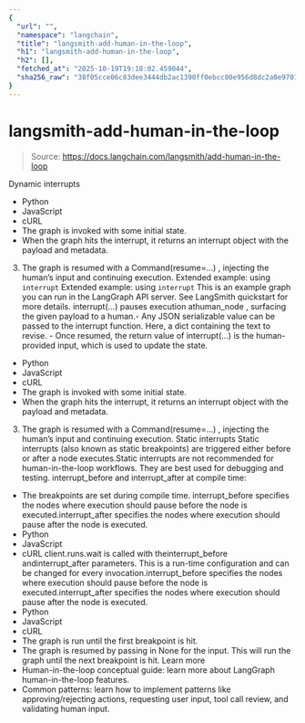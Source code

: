 ```yaml
---
{
  "url": "",
  "namespace": "langchain",
  "title": "langsmith-add-human-in-the-loop",
  "h1": "langsmith-add-human-in-the-loop",
  "h2": [],
  "fetched_at": "2025-10-19T19:18:02.459044",
  "sha256_raw": "38f05cce06c83dee3444db2ac1390ff0ebcc80e956d8dc2a0e970194c189d158"
}
---
```


# langsmith-add-human-in-the-loop

> Source: https://docs.langchain.com/langsmith/add-human-in-the-loop

Dynamic interrupts
- Python
- JavaScript
- cURL
- The graph is invoked with some initial state.
- When the graph hits the interrupt, it returns an interrupt object with the payload and metadata.
3. The graph is resumed with a
Command(resume=...)
, injecting the human’s input and continuing execution.
Extended example: using `interrupt`
Extended example: using `interrupt`
This is an example graph you can run in the LangGraph API server.
See LangSmith quickstart for more details.
interrupt(...)
pauses execution athuman_node
, surfacing the given payload to a human.- Any JSON serializable value can be passed to the
interrupt
function. Here, a dict containing the text to revise. - Once resumed, the return value of
interrupt(...)
is the human-provided input, which is used to update the state.
- Python
- JavaScript
- cURL
- The graph is invoked with some initial state.
- When the graph hits the interrupt, it returns an interrupt object with the payload and metadata.
3. The graph is resumed with a
Command(resume=...)
, injecting the human’s input and continuing execution.
Static interrupts
Static interrupts (also known as static breakpoints) are triggered either before or after a node executes.Static interrupts are not recommended for human-in-the-loop workflows. They are best used for debugging and testing.
interrupt_before
and interrupt_after
at compile time:
- The breakpoints are set during
compile
time. interrupt_before
specifies the nodes where execution should pause before the node is executed.interrupt_after
specifies the nodes where execution should pause after the node is executed.
- Python
- JavaScript
- cURL
client.runs.wait
is called with theinterrupt_before
andinterrupt_after
parameters. This is a run-time configuration and can be changed for every invocation.interrupt_before
specifies the nodes where execution should pause before the node is executed.interrupt_after
specifies the nodes where execution should pause after the node is executed.
- Python
- JavaScript
- cURL
- The graph is run until the first breakpoint is hit.
- The graph is resumed by passing in
None
for the input. This will run the graph until the next breakpoint is hit.
Learn more
- Human-in-the-loop conceptual guide: learn more about LangGraph human-in-the-loop features.
- Common patterns: learn how to implement patterns like approving/rejecting actions, requesting user input, tool call review, and validating human input.